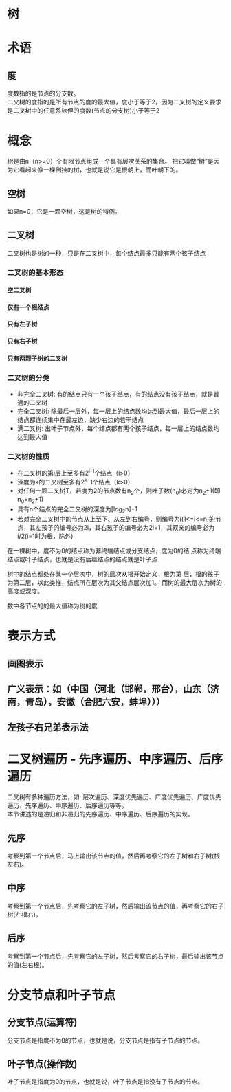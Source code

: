 # 树
# 术语
## 度
度数指的是节点的分支数。  
二叉树的度指的是所有节点的度的最大值，度小于等于2，因为二叉树的定义要求是二叉树中的任意系欸但的度数(节点的分支树)小于等于2
# 概念
树是由n（n>=0）个有限节点组成一个具有层次关系的集合。 把它叫做“树”是因为它看起来像一棵倒挂的树，也就是说它是根朝上，而叶朝下的。
## 空树
如果n=0，它是一颗空树，这是树的特例。
## 二叉树
二叉树也是树的一种，只是在二叉树中，每个结点最多只能有两个孩子结点
### 二叉树的基本形态
#### 空二叉树
#### 仅有一个根结点
#### 只有左子树
#### 只有右子树
#### 只有两颗子树的二叉树
### 二叉树的分类
- 非完全二叉树: 有的结点只有一个孩子结点，有的结点没有孩子结点，就是普通的二叉树
- 完全二叉树: 除最后一层外，每一层上的结点数均达到最大值，最后一层上的结点都连续集中在最左边，缺少右边的若干结点
- 满二叉树: 出叶子节点外，每个结点都有两个孩子结点，每一层上的结点数均达到最大值

### 二叉树的性质
- 在二叉树的第i层上至多有2<sup>i-1</sup>个结点（i>0）
- 深度为k的二叉树至多有2<sup>k</sup>-1个结点（k>0）
- 对任何一颗二叉树T，若度为2的节点数有n<sub>2</sub>个，则叶子数(n<sub>0</sub>)必定为n<sub>2</sub>+1(即n<sub>0</sub>=n<sub>2</sub>+1)
- 具有n个结点的完全二叉树的深度为[log<sub>2</sub>n]+1
- 若对完全二叉树中的节点从上至下、从左到右编号，则编号为i(1<=i<=n)的节点，其左孩子的编号必为2i，其右孩子的编号必为2i+1，其双亲的编号必为i/2(i=1时为根，除外)

在一棵树中，度不为0的结点称为非终端结点或分支结点，度为0的结 点称为终端结点或叶子结点，也就是没有后继结点的结点就是叶子点

树中的结点都处在某一个层次中，树的层次从根开始定义，根为第 层，根的孩子为第二层，以此类推，结点所在层次为其父结点层次加1。 而树的最大层次为树的高度或深度。

数中各节点的的最大值称为树的度
# 表示方式
## 画图表示
## 广义表示：如（中国（河北（邯郸，邢台），山东（济南，青岛），安徽（合肥六安，蚌埠）））
## 左孩子右兄弟表示法

# 二叉树遍历 - 先序遍历、中序遍历、后序遍历
二叉树有多种遍历方法，如: 层次遍历、深度优先遍历、广度优先遍历、广度优先遍历、先序遍历、中序遍历、后序遍历等等。  
本节讲述的是递归和非递归的先序遍历、中序遍历、后序遍历的实现。
## 先序
考察到第一个节点后，马上输出该节点的值，然后再考察它的左子树和右子树(根左右)。
## 中序
考察到第一个节点后，先考察它的左子树，然后输出该节点的值，再考察它的右子树(左根右)。
## 后序
考察到第一个节点后，先考察它的左子树，然后考察它的右子树，最后输出该节点的值(左右根)。

# 分支节点和叶子节点
## 分支节点(运算符)
分支节点是指度不为0的节点，也就是说，分支节点是指有子节点的节点。
## 叶子节点(操作数)
叶子节点是指度为0的节点，也就是说，叶子节点是指没有子节点的节点。
